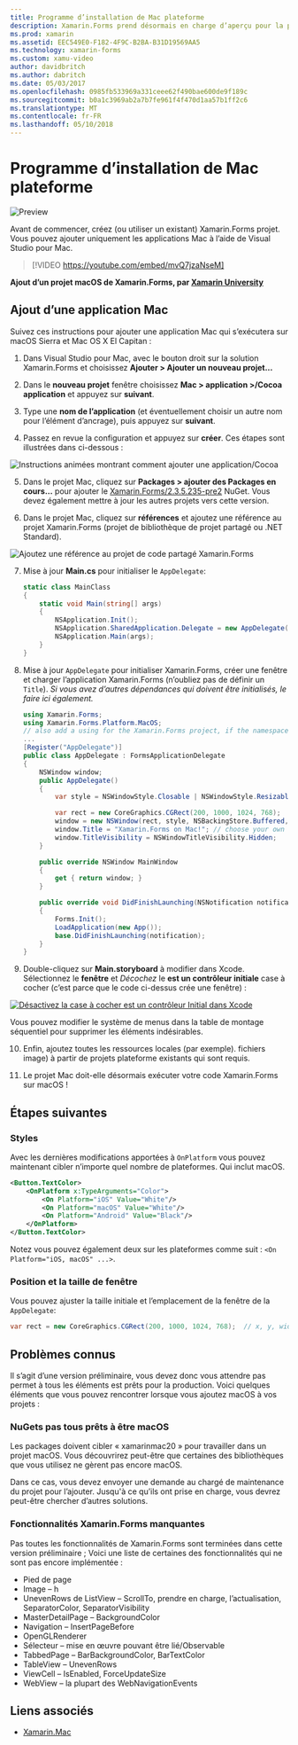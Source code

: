 ```yaml
---
title: Programme d’installation de Mac plateforme
description: Xamarin.Forms prend désormais en charge d’aperçu pour la plateforme Mac
ms.prod: xamarin
ms.assetid: EEC549E0-F182-4F9C-B2BA-B31D19569AA5
ms.technology: xamarin-forms
ms.custom: xamu-video
author: davidbritch
ms.author: dabritch
ms.date: 05/03/2017
ms.openlocfilehash: 0985fb533969a331ceee62f490bae600de9f189c
ms.sourcegitcommit: b0a1c3969ab2a7b7fe961f4f470d1aa57b1ff2c6
ms.translationtype: MT
ms.contentlocale: fr-FR
ms.lasthandoff: 05/10/2018
---
```

# <a name="mac-platform-setup"></a>Programme d’installation de Mac plateforme

![Preview](~/media/shared/preview.png)

Avant de commencer, créez (ou utiliser un existant) Xamarin.Forms projet.
Vous pouvez ajouter uniquement les applications Mac à l’aide de Visual Studio pour Mac.

> [!VIDEO https://youtube.com/embed/mvQ7jzaNseM]

**Ajout d’un projet macOS de Xamarin.Forms, par [Xamarin University](https://university.xamarin.com/)**

## <a name="adding-a-mac-app"></a>Ajout d’une application Mac

Suivez ces instructions pour ajouter une application Mac qui s’exécutera sur macOS Sierra et Mac OS X El Capitan :

1. Dans Visual Studio pour Mac, avec le bouton droit sur la solution Xamarin.Forms et choisissez **Ajouter > Ajouter un nouveau projet...**

2. Dans le **nouveau projet** fenêtre choisissez **Mac > application >/Cocoa application** et appuyez sur **suivant**.

3. Type une **nom de l’application** (et éventuellement choisir un autre nom pour l’élément d’ancrage), puis appuyez sur **suivant**.

4. Passez en revue la configuration et appuyez sur **créer**. Ces étapes sont illustrées dans ci-dessous :

  ![Instructions animées montrant comment ajouter une application/Cocoa](mac-images/add-macos-proj.gif)

5. Dans le projet Mac, cliquez sur **Packages > ajouter des Packages en cours...**  pour ajouter le [Xamarin.Forms/2.3.5.235-pre2](https://www.nuget.org/packages/Xamarin.Forms/2.3.5.235-pre2) NuGet. Vous devez également mettre à jour les autres projets vers cette version.

6. Dans le projet Mac, cliquez sur **références** et ajoutez une référence au projet Xamarin.Forms (projet de bibliothèque de projet partagé ou .NET Standard).

  ![Ajoutez une référence au projet de code partagé Xamarin.Forms](mac-images/references-sml.png)

7. Mise à jour **Main.cs** pour initialiser le `AppDelegate`:

    ```csharp
    static class MainClass
    {
        static void Main(string[] args)
        {
            NSApplication.Init();
            NSApplication.SharedApplication.Delegate = new AppDelegate(); // add this line
            NSApplication.Main(args);
        }
    }
    ```

8. Mise à jour `AppDelegate` pour initialiser Xamarin.Forms, créer une fenêtre et charger l’application Xamarin.Forms (n’oubliez pas de définir un `Title`). _Si vous avez d’autres dépendances qui doivent être initialisés, le faire ici également._

    ```csharp
    using Xamarin.Forms;
    using Xamarin.Forms.Platform.MacOS;
    // also add a using for the Xamarin.Forms project, if the namespace is different to this file
    ...
    [Register("AppDelegate")]
    public class AppDelegate : FormsApplicationDelegate
    {
        NSWindow window;
        public AppDelegate()
        {
            var style = NSWindowStyle.Closable | NSWindowStyle.Resizable | NSWindowStyle.Titled;

            var rect = new CoreGraphics.CGRect(200, 1000, 1024, 768);
            window = new NSWindow(rect, style, NSBackingStore.Buffered, false);
            window.Title = "Xamarin.Forms on Mac!"; // choose your own Title here
            window.TitleVisibility = NSWindowTitleVisibility.Hidden;
        }

        public override NSWindow MainWindow
        {
            get { return window; }
        }

        public override void DidFinishLaunching(NSNotification notification)
        {
            Forms.Init();
            LoadApplication(new App());
            base.DidFinishLaunching(notification);
        }
    }
    ```

9. Double-cliquez sur **Main.storyboard** à modifier dans Xcode. Sélectionnez le **fenêtre** et _Décochez_ le **est un contrôleur initiale** case à cocher (c’est parce que le code ci-dessus crée une fenêtre) :

  [![Désactivez la case à cocher est un contrôleur Initial dans Xcode](mac-images/xcode-init-controller-sml.png)](mac-images/xcode-init-controller.png#lightbox)

  Vous pouvez modifier le système de menus dans la table de montage séquentiel pour supprimer les éléments indésirables.

10. Enfin, ajoutez toutes les ressources locales (par exemple). fichiers image) à partir de projets plateforme existants qui sont requis.

11. Le projet Mac doit-elle désormais exécuter votre code Xamarin.Forms sur macOS !

## <a name="next-steps"></a>Étapes suivantes

### <a name="styling"></a>Styles

Avec les dernières modifications apportées à `OnPlatform` vous pouvez maintenant cibler n’importe quel nombre de plateformes. Qui inclut macOS.

```xml
<Button.TextColor>
    <OnPlatform x:TypeArguments="Color">
        <On Platform="iOS" Value="White"/>
        <On Platform="macOS" Value="White"/>
        <On Platform="Android" Value="Black"/>
    </OnPlatform>
</Button.TextColor>
```

Notez vous pouvez également deux sur les plateformes comme suit : `<On Platform="iOS, macOS" ...>`.

### <a name="window-size-and-position"></a>Position et la taille de fenêtre

Vous pouvez ajuster la taille initiale et l’emplacement de la fenêtre de la `AppDelegate`:

```csharp
var rect = new CoreGraphics.CGRect(200, 1000, 1024, 768);  // x, y, width, height
```

## <a name="known-issues"></a>Problèmes connus

Il s’agit d’une version préliminaire, vous devez donc vous attendre pas permet à tous les éléments est prêts pour la production. Voici quelques éléments que vous pouvez rencontrer lorsque vous ajoutez macOS à vos projets :

### <a name="not-all-nugets-are-ready-for-macos"></a>NuGets pas tous prêts à être macOS

Les packages doivent cibler « xamarinmac20 » pour travailler dans un projet macOS. Vous découvrirez peut-être que certaines des bibliothèques que vous utilisez ne gèrent pas encore macOS.

Dans ce cas, vous devez envoyer une demande au chargé de maintenance du projet pour l’ajouter. Jusqu'à ce qu’ils ont prise en charge, vous devrez peut-être chercher d’autres solutions.

### <a name="missing-xamarinforms-features"></a>Fonctionnalités Xamarin.Forms manquantes

Pas toutes les fonctionnalités de Xamarin.Forms sont terminées dans cette version préliminaire ; Voici une liste de certaines des fonctionnalités qui ne sont pas encore implémentée :

* Pied de page
* Image – h
* UnevenRows de ListView – ScrollTo, prendre en charge, l’actualisation, SeparatorColor, SeparatorVisibility
* MasterDetailPage – BackgroundColor
* Navigation – InsertPageBefore
* OpenGLRenderer
* Sélecteur – mise en œuvre pouvant être lié/Observable
* TabbedPage – BarBackgroundColor, BarTextColor
* TableView – UnevenRows
* ViewCell – IsEnabled, ForceUpdateSize
* WebView – la plupart des WebNavigationEvents


## <a name="related-links"></a>Liens associés

- [Xamarin.Mac](~/mac/index.yml)
